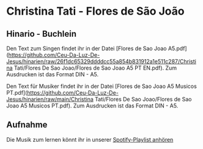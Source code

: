 # Christina Tati  - Flores de São João

## Hinario - Buchlein
Den Text zum Singen findet ihr in der Datei [Flores de Sao Joao A5.pdf](https://github.com/Ceu-Da-Luz-De-Jesus/hinarien/raw/26f1dc65329ddddcc55a854b831912a1e511c287/Christina Tati/Flores De Sao Joao/Flores de Sao Joao A5 PT EN.pdf). Zum Ausdrucken ist das Format DIN - A5. 


Den Text für Musiker findet ihr in der Datei [Flores de Sao Joao A5 Musicos PT.pdf](https://github.com/Ceu-Da-Luz-De-Jesus/hinarien/raw/main/Christina Tati/Flores De Sao Joao/Flores de Sao Joao A5 Musicos PT.pdf). Zum Ausdrucken ist das Format DIN - A5. 

## Aufnahme
Die Musik zum lernen könnt ihr in unserer [Spotify-Playlist anhören](https://open.spotify.com/playlist/5xgQ1urnlsce3WShnRo1ip?si=LI2sJ7HoTPCWmnvWFWBu3g&nd=1&dlsi=d72e5fc70cf442bf)